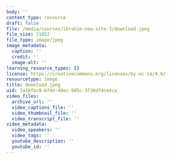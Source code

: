 ```yaml
---
body: ''
content_type: resource
draft: false
file: /media/courses/ibrahim-new-site-3/download.jpeg
file_size: 11852
file_type: image/jpeg
image_metadata:
  caption: ''
  credit: ''
  image-alt: ''
learning_resource_types: []
license: https://creativecommons.org/licenses/by-nc-sa/4.0/
resourcetype: Image
title: download.jpeg
uid: 7a16fbc8-b74e-48ec-9d5c-3f30df4ce4ca
video_files:
  archive_url: ''
  video_captions_file: ''
  video_thumbnail_file: ''
  video_transcript_file: ''
video_metadata:
  video_speakers: ''
  video_tags: ''
  youtube_description: ''
  youtube_id: ''
---
```

